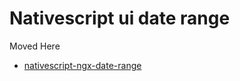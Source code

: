 # Nativescript ui date range

Moved Here
* [nativescript-ngx-date-range](https://github.com/dudipsh/nativescript-ngx-date-range) 
